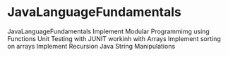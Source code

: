 # JavaLanguageFundamentals
JavaLanguageFundamentals
Implement Modular Programmimg using Functions
Unit Testing with JUNIT
workinh with Arrays
Implement sorting on arrays
Implement Recursion
Java String Manipulations

